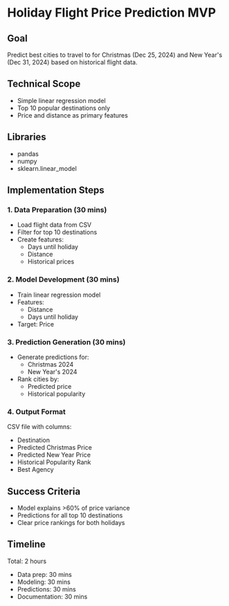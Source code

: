 # Holiday Flight Price Prediction MVP

## Goal
Predict best cities to travel to for Christmas (Dec 25, 2024) and New Year's (Dec 31, 2024) based on historical flight data.

## Technical Scope
- Simple linear regression model
- Top 10 popular destinations only
- Price and distance as primary features

## Libraries
- pandas
- numpy
- sklearn.linear_model

## Implementation Steps

### 1. Data Preparation (30 mins)
- Load flight data from CSV
- Filter for top 10 destinations
- Create features:
  * Days until holiday
  * Distance
  * Historical prices

### 2. Model Development (30 mins)
- Train linear regression model
- Features:
  * Distance
  * Days until holiday
- Target: Price

### 3. Prediction Generation (30 mins)
- Generate predictions for:
  * Christmas 2024
  * New Year's 2024
- Rank cities by:
  * Predicted price
  * Historical popularity

### 4. Output Format
CSV file with columns:
- Destination
- Predicted Christmas Price
- Predicted New Year Price
- Historical Popularity Rank
- Best Agency

## Success Criteria
- Model explains >60% of price variance
- Predictions for all top 10 destinations
- Clear price rankings for both holidays

## Timeline
Total: 2 hours
- Data prep: 30 mins
- Modeling: 30 mins
- Predictions: 30 mins
- Documentation: 30 mins
